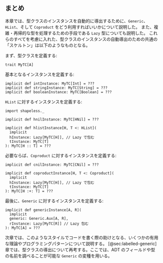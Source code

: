 ## まとめ

本章では、型クラスのインスタンスを自動的に導出するために、`Generic`、`HList`、そして `Coproduct` をどう利用すればいいかについて説明した。
また、複雑・再帰的な型を処理するための手段である `Lazy` 型についても説明した。
これらのすべてを考慮に入れた、型クラスのインスタンスの自動導出のための共通の「スケルトン」は以下のようなものとなる。

まず、型クラスを定義する:

```tut:book:silent
trait MyTC[A]
```

基本となるインスタンスを定義する:

```tut:book:silent
implicit def intInstance: MyTC[Int] = ???
implicit def stringInstance: MyTC[String] = ???
implicit def booleanInstance: MyTC[Boolean] = ???
```

`HList` に対するインスタンスを定義する:

```tut:book:silent
import shapeless._

implicit def hnilInstance: MyTC[HNil] = ???

implicit def hlistInstance[H, T <: HList](
  implicit
  hInstance: Lazy[MyTC[H]], // Lazy で包む
  tInstance: MyTC[T]
): MyTC[H :: T] = ???
```

必要ならば、`Coproduct` に対するインスタンスを定義する:

```tut:book:silent
implicit def cnilInstance: MyTC[CNil] = ???

implicit def coproductInstance[H, T <: Coproduct](
  implicit
  hInstance: Lazy[MyTC[H]], // Lazy で包む
  tInstance: MyTC[T]
): MyTC[H :+: T] = ???
```

最後に、`Generic` に対するインスタンスを定義する:

```tut:book:silent
implicit def genericInstance[A, R](
  implicit
  generic: Generic.Aux[A, R],
  rInstance: Lazy[MyTC[R]] // Lazy 包む
): MyTC[A] = ???
```

次章では、このようなスタイルでコードを書く際の助けとなる、いくつかの有用な理論やプログラミングパターンについて説明する。
[@sec:labelled-generic]章では、型クラスの導出について再考する。ここでは、ADT のフィールドや型の名前を調べることが可能な `Generic` の変種を用いる。
